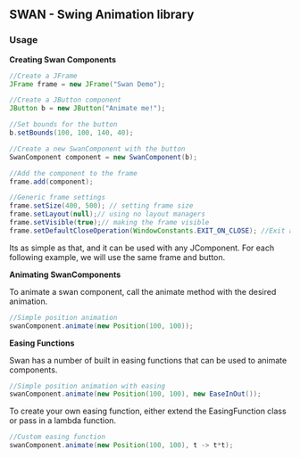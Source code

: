 ## SWAN - Swing Animation library

### Usage


**Creating Swan Components**

```java
//Create a JFrame
JFrame frame = new JFrame("Swan Demo");

//Create a JButton component
JButton b = new JButton("Animate me!");

//Set bounds for the button
b.setBounds(100, 100, 140, 40);

//Create a new SwanComponent with the button
SwanComponent component = new SwanComponent(b);

//Add the component to the frame
frame.add(component);

//Generic frame settings
frame.setSize(400, 500); // setting frame size
frame.setLayout(null);// using no layout managers
frame.setVisible(true);// making the frame visible
frame.setDefaultCloseOperation(WindowConstants.EXIT_ON_CLOSE); //Exit app on close
```
Its as simple as that, and it can be used with any JComponent. For each following example, we will use the same frame and button.

**Animating SwanComponents**

To animate a swan component, call the animate method with the desired animation.

```java
//Simple position animation
swanComponent.animate(new Position(100, 100));
```

**Easing Functions**

Swan has a number of built in easing functions that can be used to animate components.

``` java
//Simple position animation with easing
swanComponent.animate(new Position(100, 100), new EaseInOut());
```
To create your own easing function, either extend the EasingFunction class or pass in a lambda function.

```java
//Custom easing function
swanComponent.animate(new Position(100, 100), t -> t*t);
```
